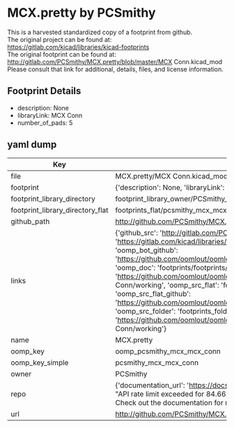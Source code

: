 # MCX.pretty by PCSmithy  
This is a harvested standardized copy of a footprint from github.  
The original project can be found at:  
https://gitlab.com/kicad/libraries/kicad-footprints  
The original footprint can be found at:
http://gitlab.com/PCSmithy/MCX.pretty/blob/master/MCX Conn.kicad_mod
Please consult that link for additional, details, files, and license information.  
## Footprint Details
* description: None  
* libraryLink: MCX Conn  
* number_of_pads: 5  
## yaml dump  
| Key | Value |  
| --- | --- |  
| file | MCX.pretty/MCX Conn.kicad_mod |  
| footprint | {'description': None, 'libraryLink': 'MCX Conn', 'number_of_pads': 5} |  
| footprint_library_directory | footprint_library_owner/PCSmithy_MCX.pretty |  
| footprint_library_directory_flat | footprints_flat/pcsmithy_mcx_mcx_conn/working |  
| github_path | http://github.com/PCSmithy/MCX.pretty/blob/master/MCX Conn.kicad_mod |  
| links | {'github_src': 'http://gitlab.com/PCSmithy/MCX.pretty/blob/master/MCX Conn.kicad_mod', 'github_src_repo': 'https://gitlab.com/kicad/libraries/kicad-footprints', 'oomp_bot': 'footprints/pcsmithy_mcx_mcx_conn/working', 'oomp_bot_github': 'https://github.com/oomlout/oomlout_oomp_footprint_bot/tree/main/footprints/pcsmithy_mcx_mcx_conn/working', 'oomp_doc': 'footprints/footprints/PCSmithy/MCX/MCX Conn/working/', 'oomp_doc_github': 'https://github.com/oomlout/oomlout_oomp_footprint_doc/tree/main/footprints/footprints/PCSmithy/MCX/MCX Conn/working', 'oomp_src_flat': 'footprints_flat/footprints_flat/pcsmithy_mcx_mcx_conn/working', 'oomp_src_flat_github': 'https://github.com/oomlout/oomlout_oomp_footprint_src/tree/main/footprints_flat/pcsmithy_mcx_mcx_conn/working', 'oomp_src_folder': 'footprints_folder/footprints_folder/PCSmithy/MCX/MCX Conn/working', 'oomp_src_folder_github': 'https://github.com/oomlout/oomlout_oomp_footprint_src/tree/main/footprints_folder/PCSmithy/MCX/MCX Conn/working'} |  
| name | MCX.pretty |  
| oomp_key | oomp_pcsmithy_mcx_mcx_conn |  
| oomp_key_simple | pcsmithy_mcx_mcx_conn |  
| owner | PCSmithy |  
| repo | {'documentation_url': 'https://docs.github.com/rest/overview/resources-in-the-rest-api#rate-limiting', 'message': "API rate limit exceeded for 84.66.173.59. (But here's the good news: Authenticated requests get a higher rate limit. Check out the documentation for more details.)"} |  
| url | http://github.com/PCSmithy/MCX.pretty |  

